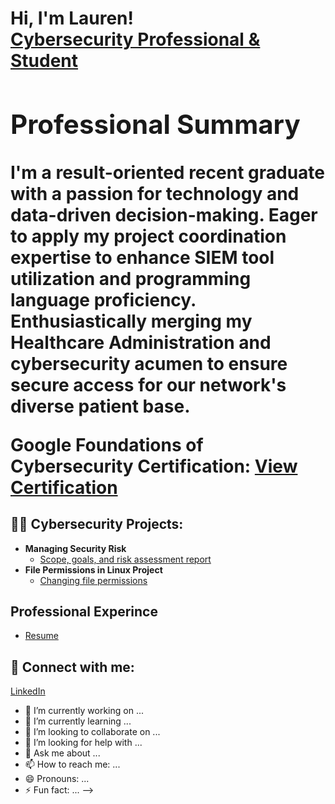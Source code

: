 <h1>Hi, I'm Lauren! <br/><a href="https://github.com/LaurenBaker01">Cybersecurity Professional & Student</a>

 <section class="section">
        <h2>Professional Summary</h2>
        <p>
            I'm a result-oriented recent graduate with a passion for technology and data-driven decision-making. Eager to apply my project coordination expertise to enhance SIEM tool utilization and programming language proficiency. Enthusiastically merging my Healthcare Administration and cybersecurity acumen to ensure secure access for our network's diverse patient base.
        </p>
        <p>
            Google Foundations of Cybersecurity Certification: <a href="https://coursera.org/share/a7133a43a12ac34672be7e6e1f3e6158">View Certification</a>
        </p>
    </section>
    
<h2>👨‍💻 Cybersecurity Projects:</h2>

- <b>Managing Security Risk</b>
  - [Scope, goals, and risk assessment report](https://github.com/LaurenBaker01/ManagingSecurityRisk)
- <b>File Permissions in Linux Project</b>
  - [Changing file permissions](https://github.com/LaurenBaker01/File-Permissions-in-Linux-Project/tree/main#file-permissions-in-linux-project) 
  
<h2>Professional Experince</h2>

- [Resume](https://coursera.org/share/a7133a43a12ac34672be7e6e1f3e6158)


<h2> 🤳 Connect with me:</h2>

[LinkedIn](https://www.linkedin.com/in/laurenbakermi/)


- 🔭 I’m currently working on ...
- 🌱 I’m currently learning ...
- 👯 I’m looking to collaborate on ...
- 🤔 I’m looking for help with ...
- 💬 Ask me about ...
- 📫 How to reach me: ...
- 😄 Pronouns: ...
- ⚡ Fun fact: ...
-->

